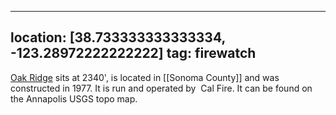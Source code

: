 
---
location: [38.733333333333334, -123.28972222222222]
tag: firewatch
---

[Oak Ridge](http://www.peakbagging.com/CALookoutPhotos/Oakridge.html) sits at 2340', is located in [[Sonoma County]] and was constructed in 1977. It is run and operated by  Cal Fire. It can be found on the Annapolis USGS topo map.
